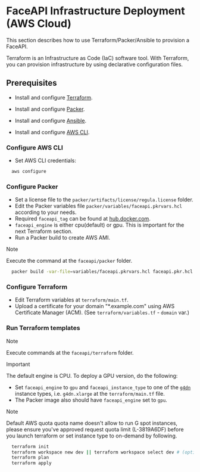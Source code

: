 # FaceAPI Infrastructure Deployment (AWS Cloud)

This section describes how to use Terraform/Packer/Ansible to provision a FaceAPI.

Terraform is an Infrastructure as Code (IaC) software tool. With Terraform, you can provision infrastructure by using declarative configuration files.

## Prerequisites

- Install and configure [Terraform](https://www.terraform.io/downloads.html).

- Install and configure [Packer](https://developer.hashicorp.com/packer/downloads).

- Install and configure [Ansible](https://docs.ansible.com/ansible/latest/installation_guide/installation_distros.html).

- Install and configure [AWS CLI](https://docs.aws.amazon.com/cli/latest/userguide/install-cliv2.html).

### Configure AWS CLI

- Set AWS CLI credentials:
```bash
  aws configure
```

### Configure Packer

- Set a license file to the `packer/artifacts/license/regula.license` folder.
- Edit the Packer variables file `packer/variables/faceapi.pkrvars.hcl` according to your needs.
- Required `faceapi_tag` can be found at [hub.docker.com](https://hub.docker.com/r/regulaforensics/face-api/tags).
- `faceapi_engine` is either cpu(default) or gpu. This is important for the next Terraform section.
- Run a Packer build to create AWS AMI.

> [!NOTE]
> Execute the command at the `faceapi/packer` folder.

```bash
  packer build -var-file=variables/faceapi.pkrvars.hcl faceapi.pkr.hcl
```

### Configure Terraform

- Edit Terraform variables at `terraform/main.tf`.
- Upload a certificate for your domain "*.example.com" using AWS Certificate Manager (ACM). (See `terraform/variables.tf` - `domain` var.)

### Run Terraform templates

> [!NOTE]
> Execute commands at the `faceapi/terraform` folder.

> [!IMPORTANT]
> The default engine is CPU. To deploy a GPU version, do the following:
>   - Set `faceapi_engine` to `gpu` and `faceapi_instance_type` to one of the [`g4dn`](https://aws.amazon.com/ec2/instance-types/g4/) instance types, i.e. `g4dn.xlarge` at the `terraform/main.tf` file.
>   - The Packer image also should have `faceapi_engine` set to `gpu`.

> [!NOTE]
> Default AWS quota quota name doesn't allow to run G spot instances, please ensure you've approved request quota limit (L-3819A6DF) before you launch terraform or set instance type to on-demand by following.

```bash
  terraform init
  terraform workspace new dev || terraform workspace select dev # (optional).
  terraform plan
  terraform apply
```
